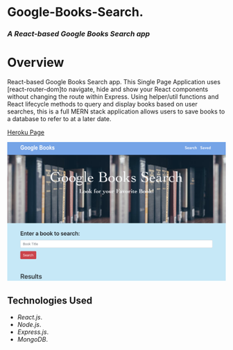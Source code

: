 # Google-Books-Search. 

### _A React-based Google Books Search app_

# Overview

React-based Google Books Search app. This Single Page Application uses [react-router-dom]to navigate, hide and show your React components without changing the route within Express. Using helper/util functions and React lifecycle methods to query and display books based on user searches, this is a full MERN stack application allows users to save books to a database to refer to at a later date. 

[Heroku Page](https://booksgglapisearch.herokuapp.com/)


![](client/public/img/gglbook.png)

## Technologies Used

* _React.js_.
* _Node.js_.
* _Express.js_.
* _MongoDB_.
